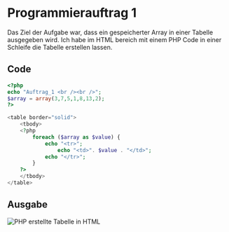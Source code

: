 # Programmierauftrag 1

Das Ziel der Aufgabe war, dass ein gespeicherter Array in einer Tabelle ausgegeben wird. Ich habe im HTML bereich mit einem PHP Code in einer Schleife die Tabelle erstellen lassen.

<!-- tabs:start -->

## **Code**

```php
<?php
echo "Auftrag_1 <br /><br />";
$array = array(3,7,5,1,8,13,2);
?>

<table border="solid">
    <tbody>
    <?php 
        foreach ($array as $value) {
            echo "<tr>";
                echo "<td>". $value . "</td>";
            echo "</tr>";
        }
    ?>
    </tbody>
</table>
```

## **Ausgabe**

![PHP erstellte Tabelle in HTML](../../pics/auftrag1.png)

<!-- tabs:end -->